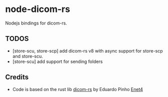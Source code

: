 # node-dicom-rs

Nodejs bindings for dicom-rs.

## TODOS

- [store-scu, store-scp] add dicom-rs v8 with async support for store-scp and store-scu.
- [store-scu] add support for sending folders

## Credits
- Code is based on the rust lib [dicom-rs](https://github.com/Enet4/dicom-rs) by Eduardo Pinho [Enet4](https://github.com/Enet4)